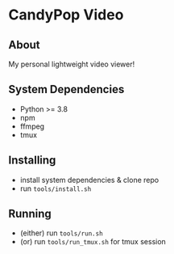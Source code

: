 # CandyPop Video

## About

My personal lightweight video viewer!

## System Dependencies

- Python >= 3.8
- npm
- ffmpeg
- tmux

## Installing

- install system dependencies & clone repo
- run `tools/install.sh`

## Running

- (either) run `tools/run.sh`
- (or) run `tools/run_tmux.sh` for tmux session

